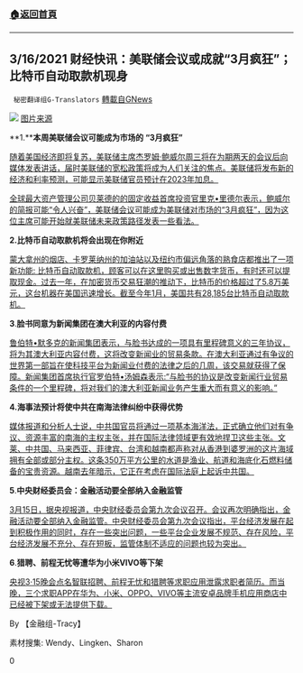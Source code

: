 ###  [:house:返回首頁](https://github.com/ourhimalayas/txt)
---

## 3/16/2021 财经快讯：美联储会议或成就“3月疯狂”；比特币自动取款机现身
` 秘密翻译组G-Translators` [轉載自GNews](https://gnews.org/zh-hans/980734/)

![]()![](https://gnews.org/wp-content/uploads/2021/03/Picture2-16.jpg)
[图片来源](https://www.csdn.net/)

**1.****本周美联储会议可能成为市场的 “****3****月疯狂”**

[随着美国经济即将复苏，美联储主席杰罗姆·鲍威尔周三将在为期两天的会议后向媒体发表讲话，届时美联储的宽松政策将成为人们关注的焦点。美联储将发布新的经济和利率预测，可能显示美联储官员预计在2023年加息。](https://www.cnbc.com/2021/03/15/why-this-weeks-fed-meeting-could-be-march-madness-for-markets.html)

[全球最大资产管理公司贝莱德的的固定收益首席投资官里克•里德尔表示，鲍威尔的简报可能“令人兴奋”，美联储会议可能成为美联储对市场的“3月疯狂”，因为这位主席可能开始就美联储未来政策路径发表一些看法。](https://www.cnbc.com/2021/03/15/why-this-weeks-fed-meeting-could-be-march-madness-for-markets.html)

**2.比特币自动取款机将会出现在你附近**

[蒙大拿州的烟店、卡罗莱纳州的加油站以及纽约市偏远角落的熟食店都推出了一项新功能: 比特币自动取款机，顾客可以在这里购买或出售数字货币，有时还可以提取现金。过去一年，在加密货币交易狂潮的推动下，比特币的价格超过了5.8万美元，这台机器在美国迅速增长。截至今年1月，美国共有28,185台比特币自动取款机。](https://www.reuters.com/article/usa-huawei-tech-canada-idUSL1N2L939H)

**3**.**脸书同意为新闻集团在澳大利亚的内容付费**

[鲁伯特•默多克的新闻集团表示，与脸书达成的一项具有里程碑意义的三年协议，将为其澳大利亚内容付费，这将改变新闻业的贸易条款。在澳大利亚通过有争议的世界第一部旨在使科技平台为新闻业付费的法律之后的几周，该交易就获得了保障。新闻集团首席执行官罗伯特•汤姆森表示:“与脸书的协议是改变新闻行业贸易条件的一个里程碑，将对我们的澳大利亚新闻业务产生重大而有意义的影响。”](https://www.standard.co.uk/news/world/facebook-agrees-to-pay-news-corp-for-content-in-australia-b924312.html)

**4.海事法预计将使中共在南海法律纠纷中获得优势**

[媒体报道和分析人士说，中共国官员将通过一项基本海洋法，正式确立他们对有争议、资源丰富的南海的主权主张，并在国际法律领域更有效地捍卫这些主张。文莱、中共国、马来西亚、菲律宾、台湾和越南都声称对从香港到婆罗洲的这片海域拥有全部或部分主权。这条350万平方公里的水道是渔业、航道和海底化石燃料储备的宝贵资源。越南去年暗示，它正在考虑在国际法庭上起诉中共国。](https://www.voanews.com/east-asia-pacific/voa-news-china/maritime-law-expected-give-beijing-edge-south-china-sea-legal)

**5**.**中央财经委员会：金融活动要全部纳入金融监管**

[3月15日，据央视报道，中央财经委员会第九次会议召开。会议再次明确指出，金融活动要全部纳入金融监管。中央财经委员会第九次会议指出，平台经济发展在起到积极作用的同时，存在一些突出问题，一些平台企业发展不规范、存在风险，平台经济发展不充分、存在短板，监管体制不适应的问题也较为突出。](https://m.21jingji.com/article/20210315/herald/d8828f98b846898f1883b7b03b0b7f0e.html)

**6**.**猎聘、前程无忧等遭华为小米VIVO等下架**

[央视3·15晚会点名智联招聘、前程无忧和猎聘等求职应用泄露求职者简历。而当晚，三个求职APP在华为、小米、OPPO、VIVO等主流安卓品牌手机应用商店中已经被下架或无法提供下载。](https://www.sohu.com/a/455778032_114988)

By 【金融组-Tracy】

素材搜集: Wendy、Lingken、Sharon

0
